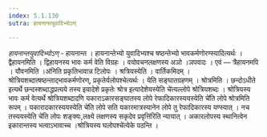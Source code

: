 ```yaml
---
index: 5.1.130
sutra: हायनान्तयुवादिभ्योऽण्

---
```

_हायनान्तयुवादिभ्योऽण्_ - हायनान्त । हायनान्तेभ्यो युवादिभ्यश्च षष्ठन्तेभ्यो भावकर्मणोरण्स्यादित्यर्थः । द्वैहायनमिति । द्विहायनस्य भावः कर्म वेति विग्रहः । वयोवचनलक्षणस्य अञो ।ञपवादः । एवं — त्रैहायनमपि । यौवनमिति ।अ॑निति प्रकृतिभावान्न टिलोपः । श्रत्रियस्येति । वार्तिकमिदम् । श्रोत्रियशब्दात्षष्ठन्ताद्भावकर्मणोरण्, प्रकृतेर्यलोपश्चेत्यर्थः । येति सङ्घातग्रहणम् । श्रोत्रमिति । छन्दोऽधीते इत्यर्थे छन्दस्शब्दाद्धप्रत्यये तस्य इयादेशे प्रकृतेः श्रोत्र इत्यादेशेयस्येति चे॑त्यल्लोपे श्रोत्रियशब्दः । श्रोत्रियस्य भावः कर्म वेत्यर्थे श्रोत्रियशब्दादणि यकाराऽकारसङ्घातस्य लोपे रेफादिकारस्ययस्येति चे॑ति लोपे श्रोत्रमिति रूपम् । यकारादकारस्ययस्येति चे॑ति लोपे सति यकारमात्रस्यानेन लोपे तु रेफादिकारस्य यण्स्यात् । नच तस्ययस्येति चे॑ति लोपः शङ्क्यः,लक्ष्ये लक्षणस्य सकृदेव प्रवृत्ति॑रिति न्यायात् । अकारलोपस्य स्थानित्वेन इकारान्तस्य भत्वाऽभावाच्च ।श्रोत्रियस्य घलोपश्चे॑त्येके पठन्ति । 